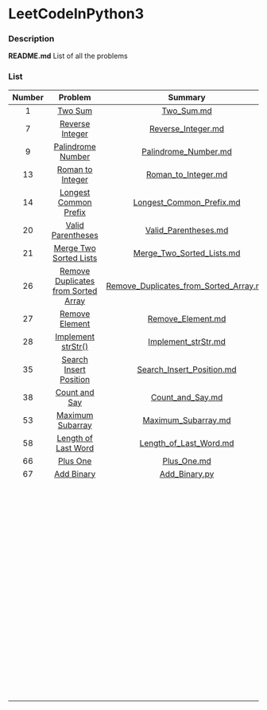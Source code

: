 # LeetCodeInPython3

### Description

**README.md**     List of all the problems


### List

| Number |  Problem  |  Summary  |   Solution    | Level  | Language  |
|:-------:|:-------------:|:--------------:|:--------------:|:------:|:---------:|
|1|[Two Sum](https://leetcode.com/problems/two-sum/description/)|[Two_Sum.md](https://github.com/lmx0412/LeetCodeInPython3/blob/master/Summary/Two_Sum.md)|[Two_Sum.py](https://github.com/lmx0412/LeetCodeInPython3/blob/master/Python/Two_Sum.py)|Easy|Python3|
|7|[Reverse Integer](https://leetcode.com/problems/reverse-integer/)|[Reverse_Integer.md](https://github.com/lmx0412/LeetCodeInPython3/blob/master/Summary/Reverse_Integer.md)|[Reverse_Integer](https://github.com/lmx0412/LeetCodeInPython3/blob/master/Python/Reverse_Integer.py)|Easy|Python3|
|9|[Palindrome Number](https://leetcode.com/problems/palindrome-number/)|[Palindrome_Number.md](https://github.com/lmx0412/LeetCodeInPython3/blob/master/Summary/Palindrome_Number.md)|[Palindrome_Number.py](https://github.com/lmx0412/LeetCodeInPython3/blob/master/Python/Palindrome_Number.py)|Easy|Python3|
|13|[Roman to Integer](https://leetcode.com/problems/roman-to-integer/)|[Roman_to_Integer.md](https://github.com/lmx0412/LeetCodeInPython3/blob/master/Summary/Roman_to_Integer.md)|[Roman_to_Integer.py](https://github.com/lmx0412/LeetCodeInPython3/blob/master/Python/Roman_to_Integer.py)|Easy|Python3|
|14|[Longest Common Prefix](https://leetcode.com/problems/longest-common-prefix/)|[Longest_Common_Prefix.md](https://github.com/lmx0412/LeetCodeInPython3/blob/master/Summary/Longest_Common_Prefix.md)|[Longest_Common_Prefix.py](https://github.com/lmx0412/LeetCodeInPython3/blob/master/Python/Longest_Common_Prefix.py)|Easy|Python3|
|20|[Valid Parentheses](https://leetcode.com/problems/valid-parentheses/)|[Valid_Parentheses.md](https://github.com/lmx0412/LeetCodeInPython3/blob/master/Summary/Valid_Parentheses.md)|[Valid_Parentheses.py](https://github.com/lmx0412/LeetCodeInPython3/blob/master/Python/Valid_Parentheses.py)|Easy|Python3|
|21|[Merge Two Sorted Lists](https://leetcode.com/problems/merge-two-sorted-lists/)|[Merge_Two_Sorted_Lists.md](https://github.com/lmx0412/LeetCodeInPython3/blob/master/Summary/Merge_Two_Sorted_Lists.md)|[Merge_Two_Sorted_Lists.py](https://github.com/lmx0412/LeetCodeInPython3/blob/master/Python/Merge_Two_Sorted_Lists.py)|Easy|Python3|
|26|[Remove Duplicates from Sorted Array](https://leetcode.com/problems/remove-duplicates-from-sorted-array/)|[Remove_Duplicates_from_Sorted_Array.md](https://github.com/lmx0412/LeetCodeInPython3/blob/master/Summary/Remove_Duplicates_from_Sorted_Array.md)|[Remove_Duplicates_from_Sorted_Array.py](https://github.com/lmx0412/LeetCodeInPython3/blob/master/Python/Remove_Duplicates_from_Sorted_Array.py)|Easy|Python3|
|27|[Remove Element](https://leetcode.com/problems/remove-element/)|[Remove_Element.md](https://github.com/lmx0412/LeetCodeInPython3/blob/master/Summary/Remove_Element.md)|[Remove_Element.py](https://github.com/lmx0412/LeetCodeInPython3/blob/master/Python/Remove_Element.py)|Easy|Python3|
|28|[Implement strStr()](https://leetcode.com/problems/implement-strstr/)|[Implement_strStr.md](https://github.com/lmx0412/LeetCodeInPython3/blob/master/Summary/Implement_strStr.md)|[Implement_strStr.py](https://github.com/lmx0412/LeetCodeInPython3/blob/master/Python/Implement_strStr.py)|Easy|Python3|
|35|[Search Insert Position](https://leetcode.com/problems/search-insert-position/)|[Search_Insert_Position.md](https://github.com/lmx0412/LeetCodeInPython3/blob/master/Summary/Search_Insert_Position.md)|[Search_Insert_Position.py](https://github.com/lmx0412/LeetCodeInPython3/blob/master/Python/Search_Insert_Position.py)|Easy|Python3|
|38|[Count and Say](https://leetcode.com/problems/count-and-say/)|[Count_and_Say.md](https://github.com/lmx0412/LeetCodeInPython3/blob/master/Summary/Count_and_Say.md)|[Count_and_Say.py](https://github.com/lmx0412/LeetCodeInPython3/blob/master/Python/Count_and_Say.py)|Easy|Python3|
|53|[Maximum Subarray](https://leetcode.com/problems/maximum-subarray/)|[Maximum_Subarray.md](https://github.com/lmx0412/LeetCodeInPython3/blob/master/Summary/Maximum_Subarray.md)|[Maximum_Subarray.py](https://github.com/lmx0412/LeetCodeInPython3/blob/master/Python/Maximum_Subarray.py)|Easy|Python3|
|58|[Length of Last Word](https://leetcode.com/problems/length-of-last-word/)|[Length_of_Last_Word.md](https://github.com/lmx0412/LeetCodeInPython3/blob/master/Summary/Length_of_Last_Word.md)|[Length_of_Last_Word.py](https://github.com/lmx0412/LeetCodeInPython3/blob/master/Python/Length_of_Last_Word.py)|Easy|Python3|
|66|[Plus One](https://leetcode.com/problems/plus-one/)|[Plus_One.md](https://github.com/lmx0412/LeetCodeInPython3/blob/master/Summary/Plus_One.md)|[Plus_One.py](https://github.com/lmx0412/LeetCodeInPython3/blob/master/Python/Plus_One.py)|Easy|Python3|
|67|[Add Binary](https://leetcode.com/problems/add-binary/)|[Add_Binary.py](https://github.com/lmx0412/LeetCodeInPython3/blob/master/Summary/Add_Binary.md)|[Add_Binary.md](https://github.com/lmx0412/LeetCodeInPython3/blob/master/Python/Add_Binary.py)|Easy|Python3|
||[]()|[]()|[]()|Easy|Python3|
||[]()|[]()|[]()|Easy|Python3|
||[]()|[]()|[]()|Easy|Python3|
||[]()|[]()|[]()|Easy|Python3|
||[]()|[]()|[]()|Easy|Python3|
||[]()|[]()|[]()|Easy|Python3|
||[]()|[]()|[]()|Easy|Python3|
||[]()|[]()|[]()|Easy|Python3|
||[]()|[]()|[]()|Easy|Python3|
||[]()|[]()|[]()|Easy|Python3|
||[]()|[]()|[]()|Easy|Python3|
||[]()|[]()|[]()|Easy|Python3|
||[]()|[]()|[]()|Easy|Python3|
||[]()|[]()|[]()|Easy|Python3|
||[]()|[]()|[]()|Easy|Python3|
||[]()|[]()|[]()|Easy|Python3|
||[]()|[]()|[]()|Easy|Python3|
